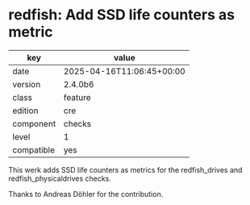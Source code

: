 [//]: # (werk v2)
# redfish: Add SSD life counters as metric

key        | value
---------- | ---
date       | 2025-04-16T11:06:45+00:00
version    | 2.4.0b6
class      | feature
edition    | cre
component  | checks
level      | 1
compatible | yes

This werk adds SSD life counters as metrics for the redfish_drives and redfish_physicaldrives checks.

Thanks to Andreas Döhler for the contribution.
